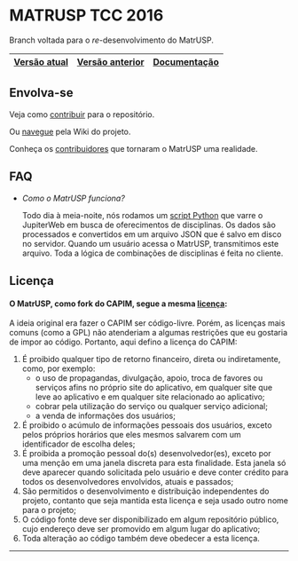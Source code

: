  MATRUSP TCC 2016
================

Branch voltada para o _re_-desenvolvimento do MatrUSP.

| [Versão atual] | [Versão anterior] | [Documentação] |
|:--------------:|:-----------------:|:--------------:|

[Versão atual]: http://matrusp.github.io/matrusp/
[Versão anterior]: http://bcc.ime.usp.br/matrusp/
[Documentação]: http://matrusp.github.io/matrusp/js/docs/

Envolva-se
----------
Veja como [contribuir](https://github.com/matrusp/matrusp/wiki/Contribute) para o repositório.

Ou [navegue](https://github.com/matrusp/matrusp/wiki) pela Wiki do projeto.

Conheça os [contribuidores](CONTRIBUTORS.md) que tornaram o MatrUSP uma realidade.


FAQ
---

 - *Como o MatrUSP funciona?*

    Todo dia à meia-noite, nós rodamos um [script Python](py/cron_update.py) que varre o JupiterWeb em busca de
    oferecimentos de disciplinas. Os dados são processados e convertidos em um arquivo JSON
    que é salvo em disco no servidor. Quando um usuário acessa o MatrUSP, transmitimos este arquivo.
    Toda a lógica de combinações de disciplinas é feita no cliente.
    
    
Licença
---
#### O MatrUSP, como fork do CAPIM, segue a mesma [licença](LICENSE.md):

A ideia original era fazer o CAPIM ser código-livre. Porém, as licenças mais
comuns (como a GPL) não atenderiam a algumas restrições que eu gostaria de
impor ao código. Portanto, aqui defino a licença do CAPIM:

1. É proibido qualquer tipo de retorno financeiro, direta ou indiretamente,
   como, por exemplo:
   - o uso de propagandas, divulgação, apoio, troca de favores ou serviços
   afins no próprio site do aplicativo, em qualquer site que leve ao aplicativo
   e em qualquer site relacionado ao aplicativo;
   - cobrar pela utilização do serviço ou qualquer serviço adicional;
   - a venda de informações dos usuários;
2. É proibido o acúmulo de informações pessoais dos usuários, exceto pelos
   próprios horários que eles mesmos salvarem com um identificador de escolha
   deles;
3. É proibida a promoção pessoal do(s) desenvolvedor(es), exceto por uma menção
   em uma janela discreta para esta finalidade. Esta janela só deve aparecer
   quando solicitada pelo usuário e deve conter crédito para todos os
   desenvolvedores envolvidos, atuais e passados;
4. São permitidos o desenvolvimento e distribuição independentes do projeto,
   contanto que seja mantida esta licença e seja usado outro nome para o
   projeto;
5. O código fonte deve ser disponibilizado em algum repositório público, cujo
   endereço deve ser promovido em algum lugar do aplicativo;
6. Toda alteração ao código também deve obedecer a esta licença.
-----
